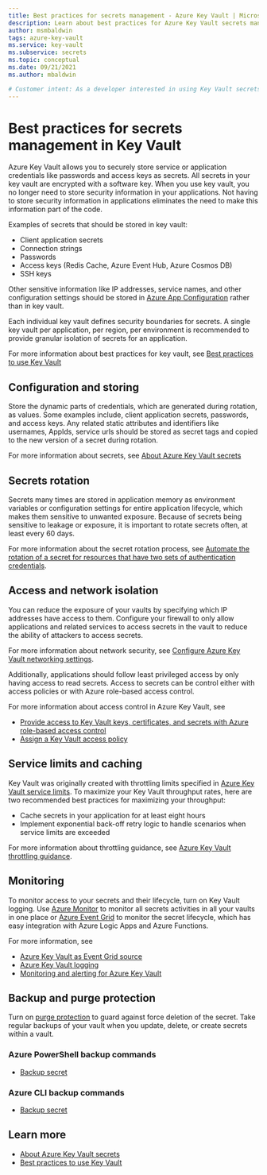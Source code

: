```yaml
---
title: Best practices for secrets management - Azure Key Vault | Microsoft Docs
description: Learn about best practices for Azure Key Vault secrets management.
author: msmbaldwin
tags: azure-key-vault
ms.service: key-vault
ms.subservice: secrets
ms.topic: conceptual
ms.date: 09/21/2021
ms.author: mbaldwin

# Customer intent: As a developer interested in using Key Vault secrets, I want to implement the best practices.
---
```

# Best practices for secrets management in Key Vault

Azure Key Vault allows you to securely store service or application credentials like passwords and access keys as secrets. All secrets in your key vault are encrypted with a software key. When you use key vault, you no longer need to store security information in your applications. Not having to store security information in applications eliminates the need to make this information part of the code.

Examples of secrets that should be stored in key vault:

- Client application secrets
- Connection strings
- Passwords
- Access keys (Redis Cache, Azure Event Hub, Azure Cosmos DB)
- SSH keys

Other sensitive information like IP addresses, service names, and other configuration settings should be stored in [Azure App Configuration](../../azure-app-configuration/overview.md) rather than in key vault.

Each individual key vault defines security boundaries for secrets. A single key vault per application, per region, per environment is recommended to provide granular isolation of secrets for an application.

For more information about best practices for key vault, see [Best practices to use Key Vault](../general/best-practices.md)

## Configuration and storing 

Store the dynamic parts of credentials, which are generated during rotation, as values. Some examples include, client application secrets, passwords, and access keys. Any related static attributes and identifiers like usernames, AppIds, service urls should be stored as secret tags and copied to the new version of a secret during rotation.

For more information about secrets, see [About Azure Key Vault secrets](about-secrets.md)

## Secrets rotation
Secrets many times are stored in application memory as environment variables or configuration settings for entire application lifecycle, which makes them sensitive to unwanted exposure. Because of secrets being sensitive to leakage or exposure, it is important to rotate secrets often, at least every 60 days. 

For more information about the secret rotation process, see [Automate the rotation of a secret for resources that have two sets of authentication credentials](tutorial-rotation-dual.md). 

## Access and network isolation

You can reduce the exposure of your vaults by specifying which IP addresses have access to them. Configure your firewall to only allow applications and related services to access secrets in the vault to reduce the ability of attackers to access secrets.

For more information about network security, see [Configure Azure Key Vault networking settings](../general/how-to-azure-key-vault-network-security.md).

Additionally, applications should follow least privileged access by only having access to read secrets. Access to secrets can be control either with access policies or with Azure role-based access control. 

For more information about access control in Azure Key Vault, see
- [Provide access to Key Vault keys, certificates, and secrets with Azure role-based access control](../general/rbac-guide.md)
- [Assign a Key Vault access policy](../general/assign-access-policy.md)
 
## Service limits and caching
Key Vault was originally created with throttling limits specified in [Azure Key Vault service limits](../general/service-limits.md). To maximize your Key Vault throughput rates, here are two recommended best practices for maximizing your throughput:
- Cache secrets in your application for at least eight hours
- Implement exponential back-off retry logic to handle scenarios when service limits are exceeded

For more information about throttling guidance, see [Azure Key Vault throttling guidance](../general/overview-throttling.md).

## Monitoring
To monitor access to your secrets and their lifecycle, turn on Key Vault logging. Use [Azure Monitor](../../azure-monitor/overview.md) to monitor all secrets activities in all your vaults in one place or [Azure Event Grid](../../event-grid/overview.md) to monitor the secret lifecycle, which has easy integration with Azure Logic Apps and Azure Functions.

For more information, see
- [Azure Key Vault as Event Grid source](../../event-grid/event-schema-key-vault.md?tabs=event-grid-event-schema.md)
- [Azure Key Vault logging](../general/logging.md)
- [Monitoring and alerting for Azure Key Vault](../general/alert.md)

## Backup and purge protection
Turn on [purge protection](../general/soft-delete-overview.md#purge-protection) to guard against force deletion of the secret. Take regular backups of your vault when you update, delete, or create secrets within a vault.

### Azure PowerShell backup commands

* [Backup secret](/powershell/module/azurerm.keyvault/Backup-AzureKeyVaultSecret)

### Azure CLI backup commands

* [Backup secret](/cli/azure/keyvault/secret#az_keyvault_secret_backup)

## Learn more
- [About Azure Key Vault secrets](about-secrets.md)
- [Best practices to use Key Vault](../general/best-practices.md)
